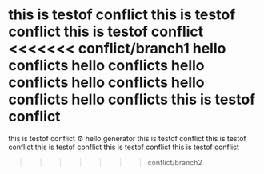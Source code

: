 this is testof conflict
this is testof conflict
this is testof conflict
<<<<<<< conflict/branch1
hello conflicts
hello conflicts
hello conflicts
hello conflicts
hello conflicts
hello conflicts
this is testof conflict
=======
this is testof conflict
⚙️ hello generator
this is testof conflict
this is testof conflict
this is testof conflict
this is testof conflict
this is testof conflict
>>>>>>> conflict/branch2
